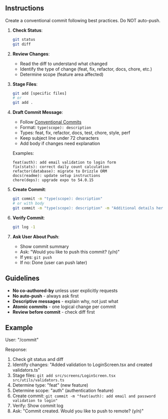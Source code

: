 ## Instructions

Create a conventional commit following best practices. Do NOT auto-push.

1. **Check Status**:
   ```bash
   git status
   git diff
   ```

2. **Review Changes**:
   - Read the diff to understand what changed
   - Identify the type of change (feat, fix, refactor, docs, chore, etc.)
   - Determine scope (feature area affected)

3. **Stage Files**:
   ```bash
   git add [specific files]
   # or
   git add .
   ```

4. **Draft Commit Message**:
   - Follow [Conventional Commits](https://www.conventionalcommits.org/)
   - Format: `type(scope): description`
   - Types: feat, fix, refactor, docs, test, chore, style, perf
   - Keep subject line under 72 characters
   - Add body if changes need explanation

   Examples:
   ```
   feat(auth): add email validation to login form
   fix(stats): correct daily count calculation
   refactor(database): migrate to Drizzle ORM
   docs(readme): update setup instructions
   chore(deps): upgrade expo to 54.0.15
   ```

5. **Create Commit**:
   ```bash
   git commit -m "type(scope): description"
   # or with body
   git commit -m "type(scope): description" -m "Additional details here"
   ```

6. **Verify Commit**:
   ```bash
   git log -1
   ```

7. **Ask User About Push**:
   - Show commit summary
   - Ask: "Would you like to push this commit? (y/n)"
   - If yes: `git push`
   - If no: Done (user can push later)

## Guidelines

- **No co-authored-by** unless user explicitly requests
- **No auto-push** - always ask first
- **Descriptive messages** - explain why, not just what
- **Atomic commits** - one logical change per commit
- **Review before commit** - check diff first

## Example

User: "/commit"

Response:
1. Check git status and diff
2. Identify changes: "Added validation to LoginScreen.tsx and created validators.ts"
3. Stage files: `git add src/screens/LoginScreen.tsx src/utils/validators.ts`
4. Determine type: "feat" (new feature)
5. Determine scope: "auth" (authentication feature)
6. Create commit: `git commit -m "feat(auth): add email and password validation to login"`
7. Verify: Show commit log
8. Ask: "Commit created. Would you like to push to remote? (y/n)"
